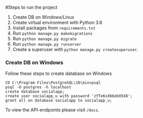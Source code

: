 #Steps to run the project

1. Create DB on Windows/Linux
2. Create virtual environment with Python 3.6
3. Install packages from `requirements.txt`
4. Run `python manage.py makemigrations`
5. Run `python manage.py migrate`
6. Run `python manage.py runserver`
7. Create a superuser with `python manage.py createsuperuser`.

### Create DB on Windows

Follow these steps to create database on Windows

    CD C:\Program Files\PostgreSQL\10\bin>psql
    psql -U postgres -h localhost
    create database socialapp;
    create user socialapp_u with password 'zYTe6sX66ebX5X8';
    grant all on database socialapp to socialapp_u;


To view the API-endpoints please visit `/docs`.

